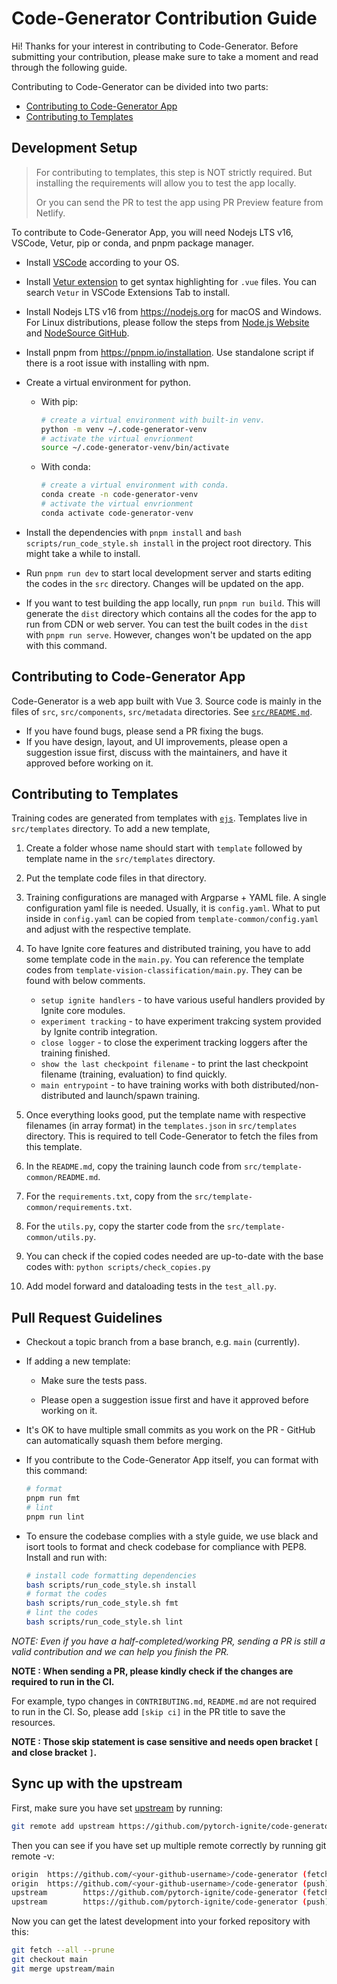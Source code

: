 # Code-Generator Contribution Guide

Hi! Thanks for your interest in contributing to Code-Generator.
Before submitting your contribution, please make sure to take a moment and read through the following guide.

Contributing to Code-Generator can be divided into two parts:

- [Contributing to Code-Generator App](#contributing-to-code-generator-app)
- [Contributing to Templates](#contributing-to-templates)

## Development Setup

> For contributing to templates, this step is NOT strictly required.
> But installing the requirements will allow you to test the app locally.
>
> Or you can send the PR to test the app using PR Preview feature from Netlify.

To contribute to Code-Generator App, you will need Nodejs LTS v16, VSCode, Vetur, pip or conda, and pnpm package manager.

- Install [VSCode](https://code.visualstudio.com/) according to your OS.

- Install [Vetur extension](https://marketplace.visualstudio.com/items?itemName=octref.vetur) to get syntax highlighting for `.vue` files. You can search `Vetur` in VSCode Extensions Tab to install.

- Install Nodejs LTS v16 from https://nodejs.org for macOS and Windows. For Linux distributions, please follow the steps from [Node.js Website](https://nodejs.org/en/download/package-manager/) and [NodeSource GitHub](https://github.com/nodesource/distributions/blob/master/README.md#installation-instructions).

- Install pnpm from https://pnpm.io/installation. Use standalone script if there is a root issue with installing with npm.

- Create a virtual environment for python.

  - With pip:

    ```sh
    # create a virtual environment with built-in venv.
    python -m venv ~/.code-generator-venv
    # activate the virtual envrionment
    source ~/.code-generator-venv/bin/activate
    ```

  - With conda:
    ```sh
    # create a virtual environment with conda.
    conda create -n code-generator-venv
    # activate the virtual envrionment
    conda activate code-generator-venv
    ```

- Install the dependencies with `pnpm install` and `bash scripts/run_code_style.sh install` in the project root directory. This might take a while to install.

- Run `pnpm run dev` to start local development server and starts editing the codes in the `src` directory. Changes will be updated on the app.

- If you want to test building the app locally, run `pnpm run build`. This will generate the `dist` directory which contains all the codes for the app to run from CDN or web server. You can test the built codes in the `dist` with `pnpm run serve`. However, changes won't be updated on the app with this command.

## Contributing to Code-Generator App

Code-Generator is a web app built with Vue 3. Source code is mainly in the files of `src`, `src/components`, `src/metadata` directories. See [`src/README.md`](./src/README.md).

- If you have found bugs, please send a PR fixing the bugs.
- If you have design, layout, and UI improvements, please open a suggestion issue first, discuss with the maintainers, and have it approved before working on it.

## Contributing to Templates

Training codes are generated from templates with [`ejs`](https://ejs.co). Templates live in `src/templates` directory.
To add a new template,

1. Create a folder whose name should start with `template` followed by template name in the `src/templates` directory.

2. Put the template code files in that directory.

3. Training configurations are managed with Argparse + YAML file. A single configuration yaml file is needed. Usually, it is `config.yaml`. What to put inside in `config.yaml` can be copied from `template-common/config.yaml` and adjust with the respective template.

4. To have Ignite core features and distributed training, you have to add some template code in the `main.py`. You can reference the template codes from `template-vision-classification/main.py`. They can be found with below comments.

   - `setup ignite handlers` - to have various useful handlers provided by Ignite core modules.
   - `experiment tracking` - to have experiment trakcing system provided by Ignite contrib integration.
   - `close logger` - to close the experiment tracking loggers after the training finished.
   - `show the last checkpoint filename` - to print the last checkpoint filename (training, evaluation) to find quickly.
   - `main entrypoint` - to have training works with both distributed/non-distributed and launch/spawn training.

5. Once everything looks good, put the template name with respective filenames (in array format) in the `templates.json` in `src/templates` directory. This is required to tell Code-Generator to fetch the files from this template.

6. In the `README.md`, copy the training launch code from `src/template-common/README.md`.

7. For the `requirements.txt`, copy from the `src/template-common/requirements.txt`.

8. For the `utils.py`, copy the starter code from the `src/template-common/utils.py`.

9. You can check if the copied codes needed are up-to-date with the base codes with: `python scripts/check_copies.py`

10. Add model forward and dataloading tests in the `test_all.py`.

## Pull Request Guidelines

- Checkout a topic branch from a base branch, e.g. `main` (currently).

- If adding a new template:

  - Make sure the tests pass.

  - Please open a suggestion issue first and have it approved before working on it.

- It's OK to have multiple small commits as you work on the PR - GitHub can automatically squash them before merging.

- If you contribute to the Code-Generator App itself, you can format with this command:

  ```sh
  # format
  pnpm run fmt
  # lint
  pnpm run lint
  ```

- To ensure the codebase complies with a style guide, we use black and isort tools to format and check codebase for compliance with PEP8. Install and run with:

  ```sh
  # install code formatting dependencies
  bash scripts/run_code_style.sh install
  # format the codes
  bash scripts/run_code_style.sh fmt
  # lint the codes
  bash scripts/run_code_style.sh lint
  ```

_NOTE: Even if you have a half-completed/working PR, sending a PR is still a valid contribution and we can help you finish the PR._

**NOTE : When sending a PR, please kindly check if the changes are required to run in the CI.**

For example, typo changes in `CONTRIBUTING.md`, `README.md` are not required to run in the CI. So, please add `[skip ci]` in the PR title to save the resources.

**NOTE : Those skip statement is case sensitive and needs open bracket `[` and close bracket `]`.**

## Sync up with the upstream

First, make sure you have set [upstream](https://docs.github.com/en/github/collaborating-with-issues-and-pull-requests/configuring-a-remote-for-a-fork) by running:

```sh
git remote add upstream https://github.com/pytorch-ignite/code-generator
```

Then you can see if you have set up multiple remote correctly by running git remote -v:

```sh
origin  https://github.com/<your-github-username>/code-generator (fetch)
origin  https://github.com/<your-github-username>/code-generator (push)
upstream        https://github.com/pytorch-ignite/code-generator (fetch)
upstream        https://github.com/pytorch-ignite/code-generator (push)
```

Now you can get the latest development into your forked repository with this:

```sh
git fetch --all --prune
git checkout main
git merge upstream/main
```
